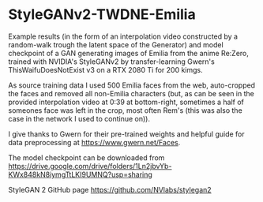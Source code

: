 # StyleGANv2-TWDNE-Emilia
Example results (in the form of an interpolation video constructed by a random-walk trough the latent space of the Generator) and model checkpoint of a GAN generating images of Emilia from the anime Re:Zero, trained with NVIDIA's StyleGANv2 by transfer-learning Gwern's ThisWaifuDoesNotExist v3 on a RTX 2080 Ti for 200 kimgs. 

As source training data I used 500 Emilia faces from the web, auto-cropped the faces and removed all non-Emilia characters 
(but, as can be seen in the provided interpolation video at 0:39 at bottom-right, sometimes a half of someones face was left in the crop, most often Rem's 
(this was also the case in the network I used to continue on)).

I give thanks to Gwern for their pre-trained weights and helpful guide for data preprocessing at https://www.gwern.net/Faces.

The model checkpoint can be downloaded from https://drive.google.com/drive/folders/1Ln2jbvYb-KWx848kN8iymgTtLKI9UMNQ?usp=sharing

StyleGAN 2 GitHub page https://github.com/NVlabs/stylegan2
